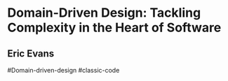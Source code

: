 # Domain-Driven Design: Tackling Complexity in the Heart of Software
## Eric Evans

#Domain-driven-design
#classic-code
